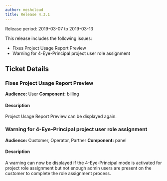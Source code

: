 ```yaml
---
author: meshcloud
title: Release 4.3.1
---
```


Release period: 2019-03-07 to 2019-03-13

This release includes the following issues:
* Fixes Project Usage Report Preview
* Warning for 4-Eye-Principal project user role assignment
<!--truncate-->

## Ticket Details
### Fixes Project Usage Report Preview
**Audience:** User
**Component:** billing


#### Description
Project Usage Report Preview can be displayed again.

### Warning for 4-Eye-Principal project user role assignment
**Audience:** Customer, Operator, Partner
**Component:** panel


#### Description
A warning can now be displayed if the 4-Eye-Principal mode is activated for project role assignment but not enough admin users 
are present on the customer to complete the role assignment process.

